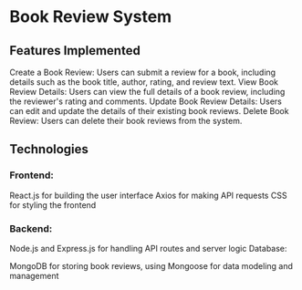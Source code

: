 # Book Review System

## Features Implemented

Create a Book Review: Users can submit a review for a book, including details such as the book title, author, rating, and review text.
View Book Review Details: Users can view the full details of a book review, including the reviewer's rating and comments.
Update Book Review Details: Users can edit and update the details of their existing book reviews.
Delete Book Review: Users can delete their book reviews from the system.

## Technologies

### Frontend:

React.js for building the user interface
Axios for making API requests
CSS for styling the frontend


### Backend:

Node.js and Express.js for handling API routes and server logic
Database:

MongoDB for storing book reviews, using Mongoose for data modeling and management

